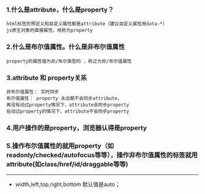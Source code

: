### 1.什么是attribute，什么是property？
    html标签的预定义和自定义属性都是attribute（建议自定义属性用data-*）
    js原生对象的直接属性，统称为property
### 2.什么是布尔值属性。什么是非布尔值属性
    property的属性值为非/布尔类型的 ，称之为非/布尔值属性
### 3.attribute 和 property关系
    非布尔值属性： 实时同步
    布尔值属性： property 永远都不会同步attribute，
    再没有动过property情况下，attribute会同步property
    在动过property的情况下，attribute不会同步property
### 4.用户操作的是property，浏览器认得是property
### 5.操作布尔值属性的就用property（如readonly/checked/autofocus等等），操作非布尔值属性的标签就用attribute(如class/href/id/draggable等等)
---
* width,left,top,right,bottom  默认值是auto；
